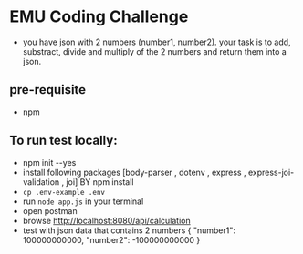 
# EMU Coding Challenge
- you have json with 2 numbers (number1, number2). your task is to add, substract, divide and multiply of the 2 numbers and return them into a json.

## pre-requisite
- npm

## To run test locally:
- npm init --yes
- install following packages [body-parser , dotenv , express , express-joi-validation , joi] BY npm install <package-name>
- `cp .env-example .env`
- run `node app.js` in your terminal
- open postman
- browse <http://localhost:8080/api/calculation>
- test with json data that contains 2 numbers 
{
    "number1": 100000000000,
    "number2": -100000000000
}
